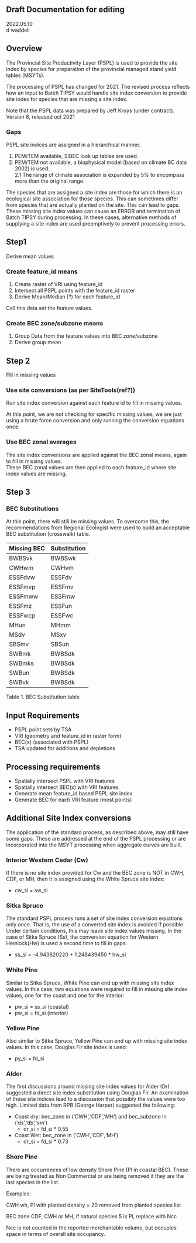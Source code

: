 ## Draft Documentation for editing

2022.05.10  
d waddell

## Overview

The Provincial Site Productivity Layer (PSPL) is used to provide the
site index by species for preparation of the provincial managed stand
yield tables (MSYTs).

The processing of PSPL has changed for 2021. The revised process
reflects how an input to Batch TIPSY would handle site index conversion
to provide site index for species that are missing a site index.

Note that the PSPL data was prepared by Jeff Kruys (under contract).  
Version 8, released oct 2021

### Gaps

PSPL site indices are assigned in a hierarchical manner.

1.  PEM/TEM available, SIBEC look up tables are used.
2.  PEM/TEM not available, a biophysical model (based on climate BC
    data 2002) is used.  
    2.1 The range of climate association is expanded
    by 5% to encompass more than the original range.

The species that are assigned a site index are those for which there is
an ecological site association for those species. This can sometimes
differ from species that are actually planted on the site. This can lead
to gaps. These missing site index values can cause an ERROR and
termination of Batch TIPSY during processing. In these cases,
alternative methods of supplying a site index are used preemptively to
prevent processing errors.

## Step1

Derive mean values

### Create feature\_id means

1.  Create raster of VRI using feature\_id
2.  Intersect all PSPL points with the feature\_id raster
3.  Derive Mean/Median (?) for each feature\_id

Call this data set the feature values.

### Create BEC zone/subzone means

1.  Group Data from the feature values into BEC zone/subzone
2.  Derive group mean

## Step 2

Fill in missing values

### Use site conversions (as per SiteTools(ref?))

Run site index conversion against each feature id to fill in missing
values.

At this point, we are not checking for specific missing values, we are
just using a brute force conversion and only running the conversion
equations once.

### Use BEC zonal averages

The site index conversions are applied against the BEC zonal means,
again to fill in missing values.  
These BEC zonal values are then applied to each feature\_id where site
index values are missing.

## Step 3

### BEC Substitutions

At this point, there will still be missing values. To overcome this, the
recommendations from Regional Ecologist were used to build an acceptable
BEC substitution (crosswalk) table.

<table>
<thead>
<tr class="header">
<th>Missing BEC</th>
<th>Substitution</th>
</tr>
</thead>
<tbody>
<tr class="odd">
<td>BWBSvk</td>
<td>BWBSwk</td>
</tr>
<tr class="even">
<td>CWHwm</td>
<td>CWHvm</td>
</tr>
<tr class="odd">
<td>ESSFdvw</td>
<td>ESSFdv</td>
</tr>
<tr class="even">
<td>ESSFmvp</td>
<td>ESSFmv</td>
</tr>
<tr class="odd">
<td>ESSFmww</td>
<td>ESSFmw</td>
</tr>
<tr class="even">
<td>ESSFmz</td>
<td>ESSFun</td>
</tr>
<tr class="odd">
<td>ESSFwcp</td>
<td>ESSFwc</td>
</tr>
<tr class="even">
<td>MHun</td>
<td>MHmm</td>
</tr>
<tr class="odd">
<td>MSdv</td>
<td>MSxv</td>
</tr>
<tr class="even">
<td>SBSmv</td>
<td>SBSun</td>
</tr>
<tr class="odd">
<td>SWBmk</td>
<td>BWBSdk</td>
</tr>
<tr class="even">
<td>SWBmks</td>
<td>BWBSdk</td>
</tr>
<tr class="odd">
<td>SWBun</td>
<td>BWBSdk</td>
</tr>
<tr class="even">
<td>SWBvk</td>
<td>BWBSdk</td>
</tr>
</tbody>
</table>

Table 1. BEC Substitution table

## Input Requirements

-   PSPL point sets by TSA
-   VRI (geometry and feature\_id in raster form)
-   BEC(x) (associated with PSPL)
-   TSA updated for additions and depletions

## Processing requirements

-   Spatially intersect PSPL with VRI features
-   Spatially intersect BEC(x) with VRI features
-   Generate mean feature\_id based PSPL site index
-   Generate BEC for each VRI feature (most points)

## Additional Site Index conversions

The application of the standard process, as described above, may still
have some gaps. These are addressed at the end of the PSPL processing or
are incorporated into the MSYT processing when aggregate curves are
built.

### Interior Western Cedar (Cw)

If there is no site index provided for Cw and the BEC zone is NOT in
CWH, CDF, or MH, then it is assigned using the White Spruce site index:

-   cw\_si = sw\_si

### Sitka Spruce

The standard PSPL process runs a set of site index conversion equations
only once. That is, the use of a converted site index is avoided if
possible. Under certain conditions, this may leave site index values
missing. In the case of Sitka Spruce (Ss), the conversion equation for
Western Hemlock(Hw) is used a second time to fill in gaps:

-   ss\_si = -4.943820220 + 1.248439450 \* hw\_si

### White Pine

Similar to Sitka Spruce, White Pine can end up with missing site index
values. In this case, two equations were required to fill in missing
site index values, one for the coast and one for the interior:

-   pw\_si = ss\_si (coastal)
-   pw\_si = fd\_si (interior)

### Yellow Pine

Also similar to Sitka Spruce, Yellow Pine can end up with missing site
index values. In this case, Douglas Fir site index is used:

-   py\_si = fd\_si

### Alder

The first discussions around missing site index values for Alder (Dr)
suggested a direct site index substitution using Douglas Fir. An
examination of these site indices lead to a discussion that possibly the
values were too high. Limited data from RPB (George Harper) suggested
the following:

-   Coast dry: bec\_zone in (‘CWH’,‘CDF’,‘MH’) and bec\_subzone in
    (‘ds’,‘db’,‘xm’)
    -   dr\_si = fd\_si \* 0.55
-   Coast Wet: bec\_zone in (‘CWH’,‘CDF’,‘MH’)
    -   dr\_si = fd\_si \* 0.73

### Shore Pine

There are occurrences of low density Shore Pine (Pl in coastal BEC).
These are being treated as Non Commercial or are being removed it they
are the last species in the list.

Examples:

CWH wh, Pl with planted density = 20 removed from planted species list

BEC zone CDF, CWH or MH, if natural species 5 is Pl, replace with Ncc

Ncc is not counted in the reported merchantable volume, but occupies
space in terms of overall site occupancy.
